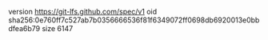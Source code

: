 version https://git-lfs.github.com/spec/v1
oid sha256:0e760ff7c527ab7b0356666536f81f6349072ff0698db6920013e0bbdfea6b79
size 6147
